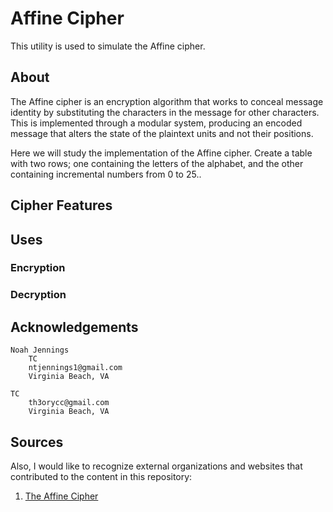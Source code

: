 # Affine Cipher
This utility is used to simulate the Affine cipher.

## About 

The Affine cipher is an encryption algorithm that works to conceal message identity by substituting the characters in the message for other characters. This is implemented through a modular system, producing an encoded message that alters the state of the plaintext units and not their positions.

Here we will study the implementation of the Affine cipher. Create a table with two rows; one containing the letters of the alphabet, and the other containing incremental numbers from 0 to 25..

## Cipher Features

## Uses

### Encryption

### Decryption

## Acknowledgements

    Noah Jennings 
        TC 
        ntjennings1@gmail.com
        Virginia Beach, VA
        
    TC 
        th3orycc@gmail.com
        Virginia Beach, VA

## Sources

Also, I would like to recognize external organizations and websites that contributed to the content in this repository:

1. [The Affine Cipher]( )
